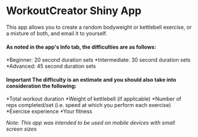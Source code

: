 # WorkoutCreator Shiny App

This app allows you to create a random bodyweight or kettlebell exercise, or a mixture of both, and email it to yourself.

#### As noted in the app's Info tab, the difficulties are as follows:
*Beginner: 20 second duration sets
*Intermediate: 30 second duration sets
*Advanced: 45 second duration sets

#### **Important** The difficulty is an estimate and you should also take into consideration the following:
*Total workout duration
*Weight of kettlebell (if applicable)
*Number of reps completed/set (i.e. speed at which you perform each exercise)
*Exercise experience
*Your fitness


_Note: This app was intended to be used on mobile devices with small screen sizes_
